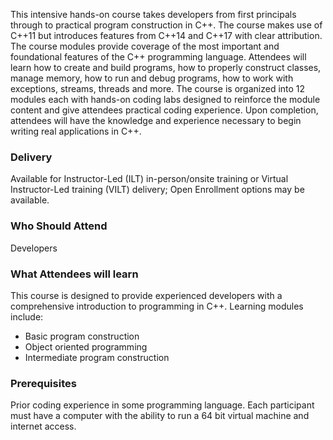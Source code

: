<!-- C++ Foundation -->

This intensive hands-on course takes developers from first principals through to practical program construction in C++. The course makes use of C++11 but introduces features from C++14 and C++17 with clear attribution. The course modules provide coverage of the most important and foundational features of the C++ programming language. Attendees will learn how to create and build programs, how to properly construct classes, manage memory, how to run and debug programs, how to work with exceptions, streams, threads and more. The course is organized into 12 modules each with hands-on coding labs designed to reinforce the module content and give attendees practical coding experience. Upon completion, attendees will have the knowledge and experience necessary to begin writing real applications in C++.


### Delivery

Available for Instructor-Led (ILT) in-person/onsite training or Virtual Instructor-Led training (VILT) delivery; Open Enrollment options may be available.


### Who Should Attend

Developers


### What Attendees will learn

This course is designed to provide experienced developers with a comprehensive introduction to programming in C++. Learning modules include:

- Basic program construction
- Object oriented programming
- Intermediate program construction


### Prerequisites

Prior coding experience in some programming language. Each participant must have a computer with the ability to run a
64 bit virtual machine and internet access.
